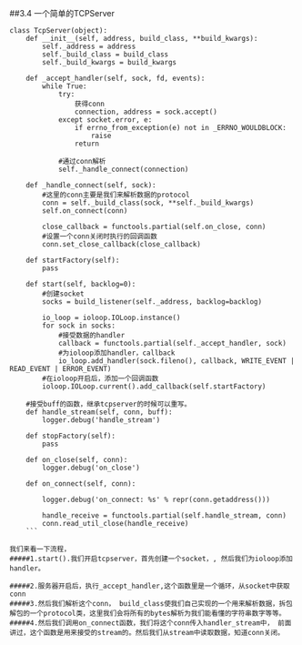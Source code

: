 ##3.4 一个简单的TCPServer

```
class TcpServer(object):
    def __init__(self, address, build_class, **build_kwargs):
        self._address = address
        self._build_class = build_class
        self._build_kwargs = build_kwargs

    def _accept_handler(self, sock, fd, events):
        while True:
            try:
                获得conn
                connection, address = sock.accept()
            except socket.error, e:
                if errno_from_exception(e) not in _ERRNO_WOULDBLOCK:
                    raise
                return
            
            #通过conn解析
            self._handle_connect(connection)

    def _handle_connect(self, sock):
        #这里的conn主要是我们来解析数据的protocol
        conn = self._build_class(sock, **self._build_kwargs)
        self.on_connect(conn)

        close_callback = functools.partial(self.on_close, conn)
        #设置一个conn关闭时执行的回调函数
        conn.set_close_callback(close_callback)

    def startFactory(self):
        pass

    def start(self, backlog=0):
        #创建socket
        socks = build_listener(self._address, backlog=backlog)

        io_loop = ioloop.IOLoop.instance()
        for sock in socks:
            #接受数据的handler
            callback = functools.partial(self._accept_handler, sock)
            #为ioloop添加handler，callback
            io_loop.add_handler(sock.fileno(), callback, WRITE_EVENT | READ_EVENT | ERROR_EVENT)
        #在ioloop开启后，添加一个回调函数
        ioloop.IOLoop.current().add_callback(self.startFactory)
    
    #接受buff的函数，继承tcpserver的时候可以重写。
    def handle_stream(self, conn, buff):
        logger.debug('handle_stream')

    def stopFactory(self):
        pass

    def on_close(self, conn):
        logger.debug('on_close')

    def on_connect(self, conn):

        logger.debug('on_connect: %s' % repr(conn.getaddress()))

        handle_receive = functools.partial(self.handle_stream, conn)
        conn.read_util_close(handle_receive)
    ```
    
我们来看一下流程，
#####1.start().我们开启tcpserver，首先创建一个socket，, 然后我们为ioloop添加handler。
    
#####2.服务器开启后，执行_accept_handler,这个函数里是一个循环，从socket中获取conn
#####3.然后我们解析这个conn， build_class使我们自己实现的一个用来解析数据，拆包解包的一个protocol类，这里我们会将所有的bytes解析为我们能看懂的字符串数字等等。
#####4.然后我们调用on_connect函数，我们将这个conn传入handler_stream中， 前面讲过，这个函数是用来接受的stream的。然后我们从stream中读取数据，知道conn关闭。